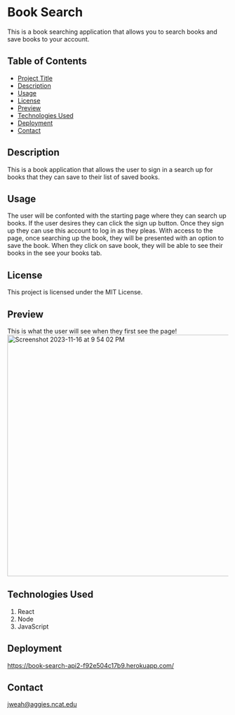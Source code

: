 
# Book Search

This is a book searching application that allows you to search books and save books to your account.

## Table of Contents

- [Project Title](#project-title)
- [Description](#description)
- [Usage](#usage)
- [License](#license)
- [Preview](#preview)
- [Technologies Used](#technologies-used)
- [Deployment](#deployment)
- [Contact](#contact)

## Description

This is a book application that allows the user to sign in a search up for books that they can save to their list of saved books.

## Usage

The user will be confonted with the starting page where they can search up books. If the user desires they can click the sign up button. Once they sign up they can use this account to log in as they pleas. With access to the page, once searching up the book, they will be presented with an option to save the book. When they click on save book, they will be able to see their books in the see your books tab.


## License

This project is licensed under the MIT License.

## Preview

This is what the user will see when they first see the page!
<img width="550" alt="Screenshot 2023-11-16 at 9 54 02 PM" src="https://github.com/jweah2385/book-search-api1/assets/134350647/07e6c33c-6f1c-4008-8d9b-a0d1cbb49584">



## Technologies Used

1. React
2. Node
3. JavaScript

## Deployment

https://book-search-api2-f92e504c17b9.herokuapp.com/

## Contact

jweah@aggies.ncat.edu
